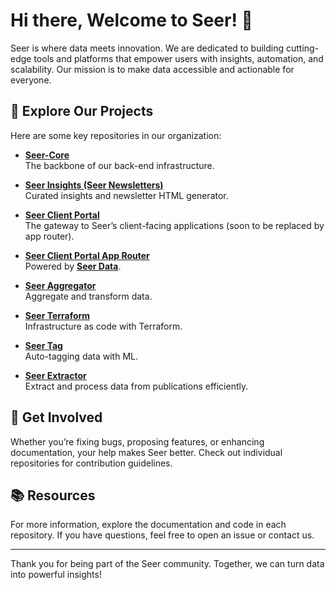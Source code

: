 # Hi there, Welcome to Seer! 👋

Seer is where data meets innovation. We are dedicated to building cutting-edge tools and platforms that empower users with insights, automation, and scalability. Our mission is to make data accessible and actionable for everyone.

## 🌟 Explore Our Projects

Here are some key repositories in our organization:

- **[Seer-Core](https://github.com/Publitek-Seer/Seer-Core)**  
  The backbone of our back-end infrastructure.

- **[Seer Insights (Seer Newsletters)](https://github.com/Publitek-Seer/seer-newsletters)**  
  Curated insights and newsletter HTML generator.

- **[Seer Client Portal](https://github.com/Publitek-Seer/Seer-Client-Portal)**  
  The gateway to Seer’s client-facing applications (soon to be replaced by app router).

- **[Seer Client Portal App Router](https://github.com/Publitek-Seer/seer-client-portal-app-router)**  
  Powered by **[Seer Data](https://github.com/Publitek-Seer/seer-data)**.

- **[Seer Aggregator](https://github.com/Publitek-Seer/Seer-Aggregator)**  
  Aggregate and transform data.

- **[Seer Terraform](https://github.com/Publitek-Seer/Seer-Terraform)**  
  Infrastructure as code with Terraform.

- **[Seer Tag](https://github.com/Publitek-Seer/Seer-Tag)**  
  Auto-tagging data with  ML.

- **[Seer Extractor](https://github.com/Publitek-Seer/Seer-Extractor)**  
  Extract and process data from publications efficiently.

## 🌈 Get Involved

Whether you’re fixing bugs, proposing features, or enhancing documentation, your help makes Seer better. Check out individual repositories for contribution guidelines.

## 📚 Resources

For more information, explore the documentation and code in each repository. If you have questions, feel free to open an issue or contact us.

---

Thank you for being part of the Seer community. Together, we can turn data into powerful insights!
